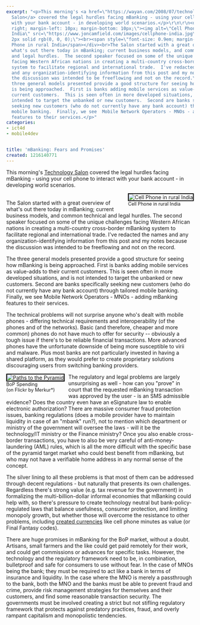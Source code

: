 ```yaml
---
excerpt: "<p>This morning's <a href=\"https://wayan.com/2008/07/technology-salon-m-banking.html\">Technology
  Salon</a> covered the legal hurdles facing mBanking - using your cell phone to interact
  with your bank account - in developing world scenarios.</p>\r\n\r\n<div style=\"float:
  right; margin-left: 10px; margin-bottom: 10px;\"><img alt=\"Cell Phone in rural
  India\" src=\"https://www.joncamfield.com/images/cellphone-india.jpg\" style=\"border:
  2px solid rgb(0, 0, 0);\"><br><span style=\"font-size: 0.9em; margin-top: 0px;\">Cell
  Phone in rural India</span></div><br>The Salon started with a great overview of
  what's out there today in mBanking; current business models, and common technical
  and legal hurdles.  The second speaker focused on some of the unique challenges
  facing Western African nations in creating a multi-country cross-border mBanking
  system to facilitate regional and international trade.  I've redacted the names
  and any organization-identifying information from this post and my notes because
  the discussion was intended to be freeflowing and not on the record.\r\n\r\n<p>The
  three general models presented provide a good structure for seeing how mBanking
  is being approached.  First is banks adding mobile services as value-adds to their
  current customers.  This is seen often in more developed situations, and is not
  intended to target the unbanked or new customers.  Second are banks specifically
  seeking new customers (who do not currently have any bank account) through tailored
  mobile banking.  Finally, we see  Mobile Network Operators - MNOs - adding mBanking
  features to their services.</p>"
categories:
- ict4d
- mobile4dev


title: 'mBanking: Fears and Promises'
created: 1216140771
---
```

<p>This morning's <a href="https://wayan.com/2008/07/technology-salon-m-banking.html">Technology Salon</a> covered the legal hurdles facing mBanking - using your cell phone to interact with your bank account - in developing world scenarios.</p>

<div style="float: right; margin-left: 10px; margin-bottom: 10px;"><img alt="Cell Phone in rural India" src="https://www.joncamfield.com/images/cellphone-india.jpg" style="border: 2px solid rgb(0, 0, 0);"><br><span style="font-size: 0.9em; margin-top: 0px;">Cell Phone in rural India</span></div><br>The Salon started with a great overview of what's out there today in mBanking; current business models, and common technical and legal hurdles.  The second speaker focused on some of the unique challenges facing Western African nations in creating a multi-country cross-border mBanking system to facilitate regional and international trade.  I've redacted the names and any organization-identifying information from this post and my notes because the discussion was intended to be freeflowing and not on the record.

<p>The three general models presented provide a good structure for seeing how mBanking is being approached.  First is banks adding mobile services as value-adds to their current customers.  This is seen often in more developed situations, and is not intended to target the unbanked or new customers.  Second are banks specifically seeking new customers (who do not currently have any bank account) through tailored mobile banking.  Finally, we see  Mobile Network Operators - MNOs - adding mBanking features to their services.</p>

<p>The technical problems will not surprise anyone who's dealt with mobile phones - differing technical requirements and interoperability (of the phones and of the networks).  Basic (and therefore, cheaper and more common) phones do not have much to offer for security -- obviously a tough issue if there's to be reliable financial transactions.  More advanced phones have the unfortunate downside of being more susceptible to virii and malware.  Plus most banks are not particularly invested in having a shared platform, as they would prefer to create proprietary solutions discouraging users from switching banking providers.</p>

<p><div style="float: left; margin-right: 10px; margin-bottom: 10px;"><a href="https://flickr.com/photos/merkur/173809104/"><img alt="Paths to the Pyramid"  src="https://farm1.static.flickr.com/58/173809104_5eed318aa0_m.jpg" style="border: 2px solid rgb(0, 0, 0);"></a><br><span style="font-size: 0.9em; margin-top: 0px;"> BoP Spending <Br  /> (on Flickr  by Merkur*)</span></div>The regulatory and legal problems are largely unsurprising as well - how can you "prove" in court that the requested mBanking transaction was approved by the user - is an SMS admissible evidence?  Does the country even have an eSignature law to enable electronic authorization?  There are massive consumer fraud protection issues, banking regulations (does a mobile provider have to maintain liquidity in case of an "mbank" run?), not to mention which department or ministry of the government will oversee the laws - will it be the technology/IT ministry or the Finance ministry?  Once you also enable cross-border transactions, you have to also be very careful of anti-money-laundering (AML) rules, which is all the more difficult with the specific base of the pyramid target market who could best benefit from mBanking, but who may not have a verifiable home address in any normal sense of the concept.</p>

<p>The silver lining to all these problems is that most of them can be addressed through decent regulations - but naturally that presents its own challenges.  Regardless there's strong value (e.g. tax revenue for the government) in formalizing the multi-billion-dollar informal economies that mBanking could help with, so there's pressure to create technology neutral but bank-policy-regulated laws that balance usefulness, consumer protection, and limiting monopoly growth, but whether those will overcome the resistance to other problems, including <a href="https://www.joncamfield.com/blog/2006.04/there_was_music_in_the_cafes_a.html">created currencies</a> like cell phone minutes as value (or Final Fantasy codes).</p>

<p>There are huge promises in mBanking for the BoP market, without a doubt.  Artisans, small farmers and the like could get paid remotely for their work, and could get commissions or advances for specific tasks.  However, the technology and the regulatory framework need to be, in combination, bulletproof and safe for consumers to use without fear.  In the case of MNOs being the bank; they must be required to act like a bank in terms of insurance and liquidity.  In the case where the MNO is merely a passthrough to the bank, both the MNO and the banks must be able to prevent fraud and crime, provide risk management strategies for themselves and their customers, and find some reasonable transaction security.  The governments must be involved creating a strict but not stifling regulatory framework that protects against predatory practices, fraud, and overly rampant capitalism and monopolistic tendencies.  </p>

